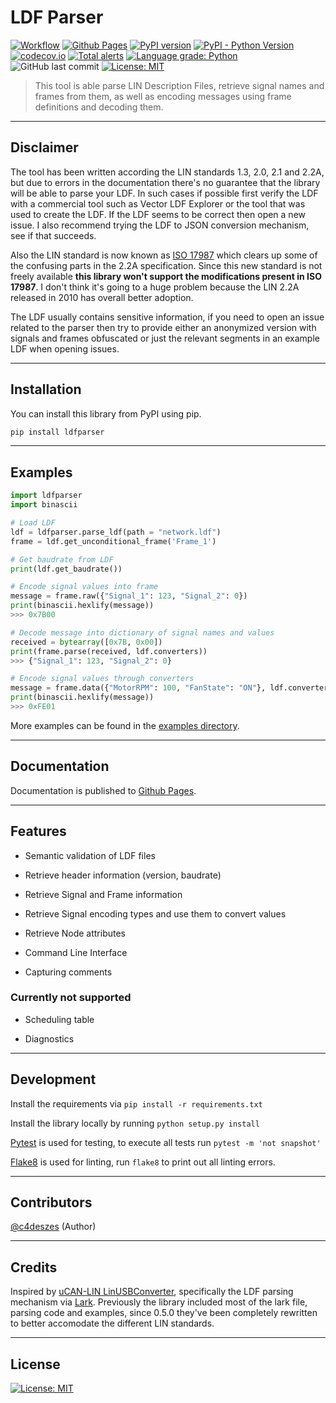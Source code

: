 # LDF Parser

[![Workflow](https://github.com/c4deszes/ldfparser/workflows/CI/badge.svg?branch=master)](https://github.com/c4deszes/ldfparser/actions)
[![Github Pages](https://img.shields.io/static/v1?style=flat&logo=github&label=gh-pages&color=green&message=deployed)](https://c4deszes.github.io/ldfparser/)
[![PyPI version](https://badge.fury.io/py/ldfparser.svg)](https://pypi.org/project/ldfparser/)
[![PyPI - Python Version](https://img.shields.io/pypi/pyversions/ldfparser.svg)](https://pypi.org/project/ldfparser/)
[![codecov.io](https://codecov.io/github/c4deszes/ldfparser/coverage.svg?branch=master)](https://codecov.io/github/c4deszes/ldfparser?branch=master)
[![Total alerts](https://img.shields.io/lgtm/alerts/g/c4deszes/ldfparser.svg?logo=lgtm&logoWidth=18)](https://lgtm.com/projects/g/c4deszes/ldfparser/alerts/)
[![Language grade: Python](https://img.shields.io/lgtm/grade/python/g/c4deszes/ldfparser.svg?logo=lgtm&logoWidth=18)](https://lgtm.com/projects/g/c4deszes/ldfparser/context:python)
![GitHub last commit](https://img.shields.io/github/last-commit/c4deszes/ldfparser)
[![License: MIT](https://img.shields.io/badge/License-MIT-blue.svg)](https://opensource.org/licenses/MIT)

> This tool is able parse LIN Description Files, retrieve signal names and frames from them, as well as encoding messages using frame definitions and decoding them.

---

## Disclaimer

The tool has been written according the LIN standards 1.3, 2.0, 2.1 and 2.2A, but due to errors in
the documentation there's no guarantee that the library will be able to parse your LDF. In such
cases if possible first verify the LDF with a commercial tool such as Vector LDF Explorer or the
tool that was used to create the LDF.  If the LDF seems to be correct then open a new issue.
I also recommend trying the LDF to JSON conversion mechanism, see if that succeeds.

Also the LIN standard is now known as [ISO 17987](https://www.iso.org/standard/61222.html) which
clears up some of the confusing parts in the 2.2A specification. Since this new standard is not
freely available **this library won't support the modifications present in ISO 17987**. I don't
think it's going to a huge problem because the LIN 2.2A released in 2010 has overall better adoption.

The LDF usually contains sensitive information, if you need to open an issue related to the parser
then try to provide either an anonymized version with signals and frames obfuscated or just the
relevant segments in an example LDF when opening issues.

---

## Installation

You can install this library from PyPI using pip.

```bash
pip install ldfparser
```

---

## Examples

```python
import ldfparser
import binascii

# Load LDF
ldf = ldfparser.parse_ldf(path = "network.ldf")
frame = ldf.get_unconditional_frame('Frame_1')

# Get baudrate from LDF
print(ldf.get_baudrate())

# Encode signal values into frame
message = frame.raw({"Signal_1": 123, "Signal_2": 0})
print(binascii.hexlify(message))
>>> 0x7B00

# Decode message into dictionary of signal names and values
received = bytearray([0x7B, 0x00])
print(frame.parse(received, ldf.converters))
>>> {"Signal_1": 123, "Signal_2": 0}

# Encode signal values through converters
message = frame.data({"MotorRPM": 100, "FanState": "ON"}, ldf.converters)
print(binascii.hexlify(message))
>>> 0xFE01
```

More examples can be found in the [examples directory](./examples).

---

## Documentation

Documentation is published to [Github Pages](https://c4deszes.github.io/ldfparser/).

---

## Features

+ Semantic validation of LDF files

+ Retrieve header information (version, baudrate)

+ Retrieve Signal and Frame information

+ Retrieve Signal encoding types and use them to convert values

+ Retrieve Node attributes

+ Command Line Interface

+ Capturing comments

### Currently not supported

+ Scheduling table

+ Diagnostics

---

## Development

Install the requirements via `pip install -r requirements.txt`

Install the library locally by running `python setup.py install`

[Pytest](https://pytest.org/) is used for testing, to execute all tests run `pytest -m 'not snapshot'`

[Flake8](https://flake8.pycqa.org/en/latest/) is used for linting, run `flake8` to print out all linting errors.

---

## Contributors

[@c4deszes](https://github.com/c4deszes) (Author)

---

## Credits

Inspired by [uCAN-LIN LinUSBConverter](https://github.com/uCAN-LIN/LinUSBConverter), specifically the LDF parsing mechanism via [Lark](https://github.com/lark-parser/lark). Previously the library included most of the lark file, parsing code and examples, since 0.5.0 they've been completely rewritten to better accomodate the different LIN standards.

---

## License

[![License: MIT](https://img.shields.io/badge/License-MIT-blue.svg)](https://opensource.org/licenses/MIT)
